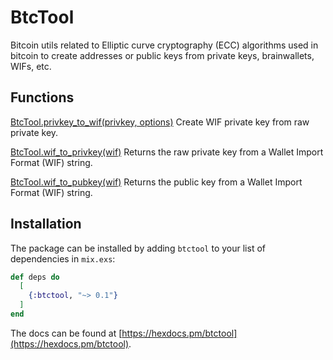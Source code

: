 # BtcTool

Bitcoin utils related to Elliptic curve cryptography (ECC) algorithms
used in bitcoin to create addresses or public keys from private keys,
brainwallets, WIFs, etc.

## Functions

  [BtcTool.privkey_to_wif(privkey, options)](https://hexdocs.pm/btctool/BtcTool.html#privkey_to_wif/2)
  Create WIF private key from raw private key.

  [BtcTool.wif_to_privkey(wif)](https://hexdocs.pm/btctool/BtcTool.html#wif_to_privkey/1)
  Returns the raw private key from a Wallet Import Format (WIF) string.

  [BtcTool.wif_to_pubkey(wif)](https://hexdocs.pm/btctool/BtcTool.html#wif_to_pubkey/1)
  Returns the public key from a Wallet Import Format (WIF) string.

## Installation

The package can be installed by adding `btctool` to your list of
dependencies in `mix.exs`:

```elixir
def deps do
  [
    {:btctool, "~> 0.1"}
  ]
end
```

The docs can be found at
[https://hexdocs.pm/btctool](https://hexdocs.pm/btctool).

